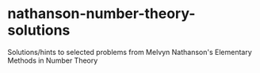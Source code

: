 # nathanson-number-theory-solutions
Solutions/hints to selected problems from Melvyn Nathanson's Elementary Methods in Number Theory
